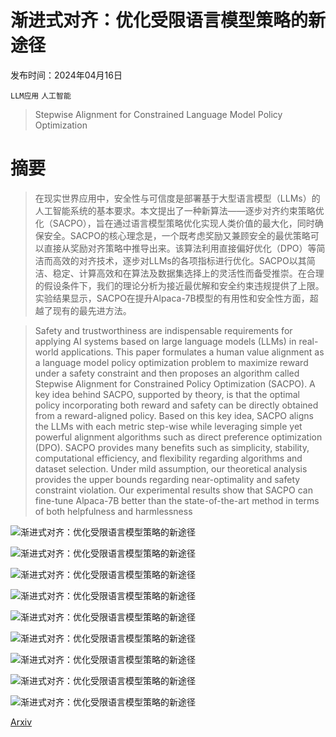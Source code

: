 # 渐进式对齐：优化受限语言模型策略的新途径

发布时间：2024年04月16日

`LLM应用` `人工智能`

> Stepwise Alignment for Constrained Language Model Policy Optimization

# 摘要

> 在现实世界应用中，安全性与可信度是部署基于大型语言模型（LLMs）的人工智能系统的基本要求。本文提出了一种新算法——逐步对齐约束策略优化（SACPO），旨在通过语言模型策略优化实现人类价值的最大化，同时确保安全。SACPO的核心理念是，一个既考虑奖励又兼顾安全的最优策略可以直接从奖励对齐策略中推导出来。该算法利用直接偏好优化（DPO）等简洁而高效的对齐技术，逐步对LLMs的各项指标进行优化。SACPO以其简洁、稳定、计算高效和在算法及数据集选择上的灵活性而备受推崇。在合理的假设条件下，我们的理论分析为接近最优解和安全约束违规提供了上限。实验结果显示，SACPO在提升Alpaca-7B模型的有用性和安全性方面，超越了现有的最先进方法。

> Safety and trustworthiness are indispensable requirements for applying AI systems based on large language models (LLMs) in real-world applications. This paper formulates a human value alignment as a language model policy optimization problem to maximize reward under a safety constraint and then proposes an algorithm called Stepwise Alignment for Constrained Policy Optimization (SACPO). A key idea behind SACPO, supported by theory, is that the optimal policy incorporating both reward and safety can be directly obtained from a reward-aligned policy. Based on this key idea, SACPO aligns the LLMs with each metric step-wise while leveraging simple yet powerful alignment algorithms such as direct preference optimization (DPO). SACPO provides many benefits such as simplicity, stability, computational efficiency, and flexibility regarding algorithms and dataset selection. Under mild assumption, our theoretical analysis provides the upper bounds regarding near-optimality and safety constraint violation. Our experimental results show that SACPO can fine-tune Alpaca-7B better than the state-of-the-art method in terms of both helpfulness and harmlessness

![渐进式对齐：优化受限语言模型策略的新途径](../../../paper_images/2404.11049/x1.png)

![渐进式对齐：优化受限语言模型策略的新途径](../../../paper_images/2404.11049/x2.png)

![渐进式对齐：优化受限语言模型策略的新途径](../../../paper_images/2404.11049/x3.png)

![渐进式对齐：优化受限语言模型策略的新途径](../../../paper_images/2404.11049/x4.png)

![渐进式对齐：优化受限语言模型策略的新途径](../../../paper_images/2404.11049/x5.png)

![渐进式对齐：优化受限语言模型策略的新途径](../../../paper_images/2404.11049/x6.png)

![渐进式对齐：优化受限语言模型策略的新途径](../../../paper_images/2404.11049/x7.png)

![渐进式对齐：优化受限语言模型策略的新途径](../../../paper_images/2404.11049/x8.png)

![渐进式对齐：优化受限语言模型策略的新途径](../../../paper_images/2404.11049/x9.png)

[Arxiv](https://arxiv.org/abs/2404.11049)
